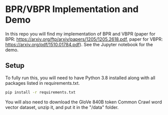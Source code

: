 # BPR/VBPR Implementation and Demo
In this repo you will find my implementation of BPR and VBPR (paper for BPR: https://arxiv.org/ftp/arxiv/papers/1205/1205.2618.pdf, paper for VBPR: https://arxiv.org/pdf/1510.01784.pdf). See the Jupyter notebook for the demo.

## Setup
To fully run this, you will need to have Python 3.8 installed along with all packages listed in requirements.txt.

```bash
pip install -r requirements.txt
```

You will also need to download the GloVe 840B token Common Crawl word vector dataset, unzip it, and put it in the "/data" folder.

